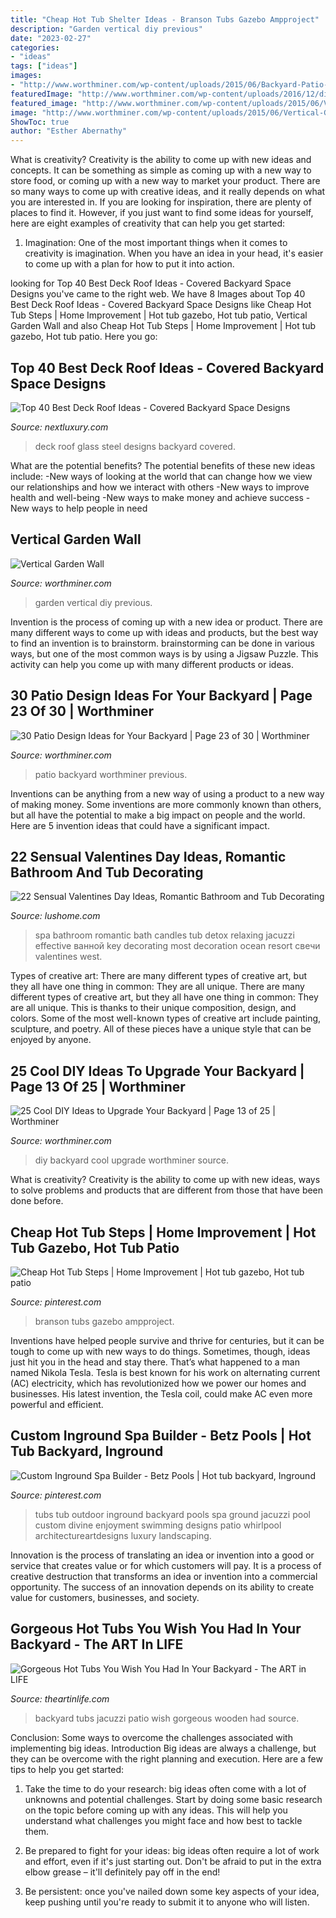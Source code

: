 ```yaml
---
title: "Cheap Hot Tub Shelter Ideas - Branson Tubs Gazebo Ampproject"
description: "Garden vertical diy previous"
date: "2023-02-27"
categories:
- "ideas"
tags: ["ideas"]
images:
- "http://www.worthminer.com/wp-content/uploads/2015/06/Backyard-Patio-Design-Idea-19.jpg"
featuredImage: "http://www.worthminer.com/wp-content/uploads/2016/12/diy-backyard-ideas-13.jpg"
featured_image: "http://www.worthminer.com/wp-content/uploads/2015/06/Vertical-Garden-Wall-17.jpg"
image: "http://www.worthminer.com/wp-content/uploads/2015/06/Vertical-Garden-Wall-17.jpg"
ShowToc: true
author: "Esther Abernathy"
---
```



What is creativity?
Creativity is the ability to come up with new ideas and concepts. It can be something as simple as coming up with a new way to store food, or coming up with a new way to market your product. There are so many ways to come up with creative ideas, and it really depends on what you are interested in. If you are looking for inspiration, there are plenty of places to find it. However, if you just want to find some ideas for yourself, here are eight examples of creativity that can help you get started: 
1) Imagination: One of the most important things when it comes to creativity is imagination. When you have an idea in your head, it's easier to come up with a plan for how to put it into action.

	

		
looking for Top 40 Best Deck Roof Ideas - Covered Backyard Space Designs you've came to the right web. We have 8 Images about Top 40 Best Deck Roof Ideas - Covered Backyard Space Designs like Cheap Hot Tub Steps | Home Improvement | Hot tub gazebo, Hot tub patio, Vertical Garden Wall and also Cheap Hot Tub Steps | Home Improvement | Hot tub gazebo, Hot tub patio. Here you go:
		
    
## Top 40 Best Deck Roof Ideas - Covered Backyard Space Designs

<img loading=lazy src="http://nextluxury.com/wp-content/uploads/good-ideas-for-deck-roof-glass-and-steel-windows.jpg" onerror="this.onerror=null;this.src='https://tse4.mm.bing.net/th?id=OIP.1cH4dSlqbMocbB9QJhfCawHaFj&amp;pid=15.1';" alt="Top 40 Best Deck Roof Ideas - Covered Backyard Space Designs">

_Source: nextluxury.com_

>deck roof glass steel designs backyard covered. 

	

What are the potential benefits?
The potential benefits of these new ideas include: 
-New ways of looking at the world that can change how we view our relationships and how we interact with others 
-New ways to improve health and well-being 
-New ways to make money and achieve success 
-New ways to help people in need

    
## Vertical Garden Wall

<img loading=lazy src="http://www.worthminer.com/wp-content/uploads/2015/06/Vertical-Garden-Wall-17.jpg" onerror="this.onerror=null;this.src='https://tse2.mm.bing.net/th?id=OIP.b59-0UiA1MbvEMShYZyQzwHaL7&amp;pid=15.1';" alt="Vertical Garden Wall">

_Source: worthminer.com_

>garden vertical diy previous. 

	

Invention is the process of coming up with a new idea or product. There are many different ways to come up with ideas and products, but the best way to find an invention is to brainstorm. brainstorming can be done in various ways, but one of the most common ways is by using a Jigsaw Puzzle. This activity can help you come up with many different products or ideas.

    
## 30 Patio Design Ideas For Your Backyard | Page 23 Of 30 | Worthminer

<img loading=lazy src="http://www.worthminer.com/wp-content/uploads/2015/06/Backyard-Patio-Design-Idea-19.jpg" onerror="this.onerror=null;this.src='https://tse2.mm.bing.net/th?id=OIP.2m462wxZvLddiOkSwSDq-QHaJ4&amp;pid=15.1';" alt="30 Patio Design Ideas for Your Backyard | Page 23 of 30 | Worthminer">

_Source: worthminer.com_

>patio backyard worthminer previous. 

	

Inventions can be anything from a new way of using a product to a new way of making money. Some inventions are more commonly known than others, but all have the potential to make a big impact on people and the world. Here are 5 invention ideas that could have a significant impact.

    
## 22 Sensual Valentines Day Ideas, Romantic Bathroom And Tub Decorating

<img loading=lazy src="https://www.lushome.com/wp-content/uploads/2016/02/romantic-valentines-day-ideas-bathtubs-19.jpg" onerror="this.onerror=null;this.src='https://tse2.mm.bing.net/th?id=OIP.aOaEuZjmWnUf_LgcuDG2WgHaFj&amp;pid=15.1';" alt="22 Sensual Valentines Day Ideas, Romantic Bathroom and Tub Decorating">

_Source: lushome.com_

>spa bathroom romantic bath candles tub detox relaxing jacuzzi effective ванной key decorating most decoration ocean resort свечи valentines west. 

	

Types of creative art: There are many different types of creative art, but they all have one thing in common: They are all unique.
There are many different types of creative art, but they all have one thing in common: They are all unique. This is thanks to their unique composition, design, and colors. Some of the most well-known types of creative art include painting, sculpture, and poetry. All of these pieces have a unique style that can be enjoyed by anyone.

    
## 25 Cool DIY Ideas To Upgrade Your Backyard | Page 13 Of 25 | Worthminer

<img loading=lazy src="http://www.worthminer.com/wp-content/uploads/2016/12/diy-backyard-ideas-13.jpg" onerror="this.onerror=null;this.src='https://tse4.mm.bing.net/th?id=OIP.vEq4j1CUPyRJEvdUx_h8nQHaKm&amp;pid=15.1';" alt="25 Cool DIY Ideas to Upgrade Your Backyard | Page 13 of 25 | Worthminer">

_Source: worthminer.com_

>diy backyard cool upgrade worthminer source. 

	

What is creativity?
Creativity is the ability to come up with new ideas, ways to solve problems and products that are different from those that have been done before.

    
## Cheap Hot Tub Steps | Home Improvement | Hot Tub Gazebo, Hot Tub Patio

<img loading=lazy src="https://i.pinimg.com/736x/df/87/17/df8717c4691198c72c4429d1976e6196.jpg" onerror="this.onerror=null;this.src='https://tse3.mm.bing.net/th?id=OIP.FPjvJRx-G_5ArKehIY32WAHaFm&amp;pid=15.1';" alt="Cheap Hot Tub Steps | Home Improvement | Hot tub gazebo, Hot tub patio">

_Source: pinterest.com_

>branson tubs gazebo ampproject. 

	

Inventions have helped people survive and thrive for centuries, but it can be tough to come up with new ways to do things. Sometimes, though, ideas just hit you in the head and stay there. That’s what happened to a man named Nikola Tesla. Tesla is best known for his work on alternating current (AC) electricity, which has revolutionized how we power our homes and businesses. His latest invention, the Tesla coil, could make AC even more powerful and efficient.

    
## Custom Inground Spa Builder - Betz Pools | Hot Tub Backyard, Inground

<img loading=lazy src="https://i.pinimg.com/736x/6d/13/c1/6d13c16d40626967fbed2172cdb4589c--backyard-hot-tubs-outdoor-hot-tubs.jpg" onerror="this.onerror=null;this.src='https://tse4.mm.bing.net/th?id=OIP.AK5enad1XlYioaKglqb_FAHaFm&amp;pid=15.1';" alt="Custom Inground Spa Builder - Betz Pools | Hot tub backyard, Inground">

_Source: pinterest.com_

>tubs tub outdoor inground backyard pools spa ground jacuzzi pool custom divine enjoyment swimming designs patio whirlpool architectureartdesigns luxury landscaping. 

	

Innovation is the process of translating an idea or invention into a good or service that creates value or for which customers will pay. It is a process of creative destruction that transforms an idea or invention into a commercial opportunity. The success of an innovation depends on its ability to create value for customers, businesses, and society.

    
## Gorgeous Hot Tubs You Wish You Had In Your Backyard - The ART In LIFE

<img loading=lazy src="http://theartinlife.com/wp-content/uploads/2016/06/Wooden-Patio-Jacuzzi-Design.jpg" onerror="this.onerror=null;this.src='https://tse4.mm.bing.net/th?id=OIP.DqBAep-XmQFyFI44kGrIagHaJ4&amp;pid=15.1';" alt="Gorgeous Hot Tubs You Wish You Had In Your Backyard - The ART in LIFE">

_Source: theartinlife.com_

>backyard tubs jacuzzi patio wish gorgeous wooden had source. 

	

Conclusion: Some ways to overcome the challenges associated with implementing big ideas.
Introduction
Big ideas are always a challenge, but they can be overcome with the right planning and execution. Here are a few tips to help you get started:

1. Take the time to do your research: big ideas often come with a lot of unknowns and potential challenges. Start by doing some basic research on the topic before coming up with any ideas. This will help you understand what challenges you might face and how best to tackle them.

2. Be prepared to fight for your ideas: big ideas often require a lot of work and effort, even if it's just starting out. Don't be afraid to put in the extra elbow grease – it'll definitely pay off in the end!

3. Be persistent: once you've nailed down some key aspects of your idea, keep pushing until you're ready to submit it to anyone who will listen.

